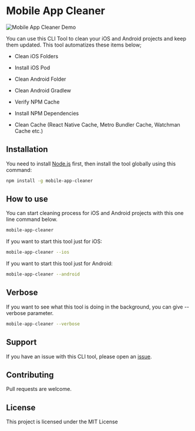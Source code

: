 # Mobile App Cleaner

![Mobile App Cleaner Demo](img/demo.gif)

You can use this CLI Tool to clean your iOS and Android projects and keep them updated. This tool automatizes these items below;

- Clean iOS Folders
- Install iOS Pod

- Clean Android Folder
- Clean Android Gradlew

- Verify NPM Cache
- Install NPM Dependencies

- Clean Cache (React Native Cache, Metro Bundler Cache, Watchman Cache etc.)

## Installation

You need to install [Node.js](https://nodejs.org/en/download/) first, then install the tool globally using this command:

```bash
npm install -g mobile-app-cleaner
```

## How to use

You can start cleaning process for iOS and Android projects with this one line command below.

```bash
mobile-app-cleaner
```

If you want to start this tool just for iOS:

```bash
mobile-app-cleaner --ios
```

If you want to start this tool just for Android:

```bash
mobile-app-cleaner --android
```

## Verbose

If you want to see what this tool is doing in the background, you can give --verbose parameter.

```bash
mobile-app-cleaner --verbose
```

## Support

If you have an issue with this CLI tool, please open an [issue](https://github.com/automizer/mobile-app-cleaner/issues).

## Contributing

Pull requests are welcome.

## License

This project is licensed under the MIT License